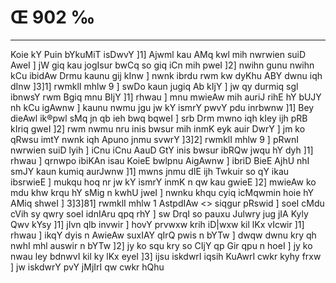 # Œ 902 ‰
---
Koie kY Puin bYkuMiT isDwvY ]1] Ajwml kau AMq kwl mih nwrwien suiD
AweI ] jW giq kau jogIsur bwCq so giq iCn mih pweI ]2] nwihn gunu
nwihn kCu ibidAw Drmu kaunu gij kInw ] nwnk ibrdu rwm kw dyKhu ABY
dwnu iqh dInw ]3]1] rwmklI mhlw 9 ] swDo kaun jugiq Ab kIjY ]
jw qy durmiq sgl ibnwsY rwm Bgiq mnu BIjY ]1] rhwau ] mnu mwieAw
mih auriJ rihE hY bUJY nh kCu igAwnw ] kaunu nwmu jgu jw kY ismrY pwvY
pdu inrbwnw ]1] Bey dieAwl ik®pwl sMq jn qb ieh bwq bqweI ] srb
Drm mwno iqh kIey ijh pRB kIriq gweI ]2] rwm nwmu nru inis bwsur
mih inmK eyk auir DwrY ] jm ko qRwsu imtY nwnk iqh Apuno jnmu svwrY
]3]2] rwmklI mhlw 9 ] pRwnI nwrwien suiD lyih ] iCnu iCnu AauD
GtY inis bwsur ibRQw jwqu hY dyh ]1] rhwau ] qrnwpo ibiKAn isau KoieE
bwlpnu AigAwnw ] ibriD BieE AjhU nhI smJY kaun kumiq aurJwnw
]1] mwns jnmu dIE ijh Twkuir so qY ikau ibsrwieE ] mukqu hoq nr jw
kY ismrY inmK n qw kau gwieE ]2] mwieAw ko mdu khw krqu hY sMig n
kwhU jweI ] nwnku khqu cyiq icMqwmin hoie hY AMiq shweI ] 3]3]81]
rwmklI mhlw 1 AstpdIAw
<> siqgur pRswid ]
soeI cMdu cVih sy qwry soeI idnIAru qpq rhY ] sw DrqI so pauxu Julwry
jug jIA Kyly Qwv kYsy ]1] jIvn qlb invwir ] hovY prvwxw krih
iD|wxw kil lKx vIcwir ]1] rhwau ] ikqY dyis n AwieAw suxIAY qIrQ
pwis n bYTw ] dwqw dwnu kry qh nwhI mhl auswir n bYTw ]2] jy ko squ
kry so CIjY qp Gir qpu n hoeI ] jy ko nwau ley bdnwvI kil ky lKx eyeI
]3] ijsu iskdwrI iqsih KuAwrI cwkr kyhy frxw ] jw iskdwrY pvY
jMjIrI qw cwkr hQhu
####
